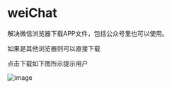 # weiChat
解决微信浏览器下载APP文件，包括公众号里也可以使用。  

如果是其他浏览器则可以直接下载  

点击下载如下图所示提示用户

![image](https://github.com/shiyachuang/weiChat/blob/master/222.jpg)
